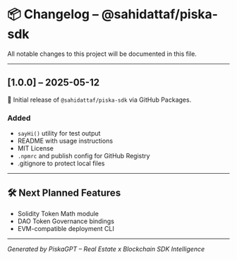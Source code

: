 # 📦 Changelog – @sahidattaf/piska-sdk

All notable changes to this project will be documented in this file.

---

## [1.0.0] – 2025-05-12

🎉 Initial release of `@sahidattaf/piska-sdk` via GitHub Packages.

### Added
- `sayHi()` utility for test output
- README with usage instructions
- MIT License
- `.npmrc` and publish config for GitHub Registry
- .gitignore to protect local files

---

## 🛠 Next Planned Features

- Solidity Token Math module
- DAO Token Governance bindings
- EVM-compatible deployment CLI

---

*Generated by PiskaGPT – Real Estate x Blockchain SDK Intelligence*
